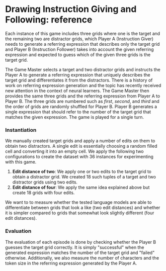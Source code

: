 # Drawing Instruction Giving and Following: reference

Each instance of this game includes three grids where one is the target and the remaining two are distractor grids, which Player A (Instruction Giver) needs to generate a referring expression that describes only the target grid and Player B (Instruction Follower) takes into account the given referring expression and expected to guess which of the given three grids is the target grid.

The Game Master selects a target and two distractor grids and instructs the Player A to generate a referring expression that uniquely describes the target grid and differentiates it from the distractors. There is a history of work on referring expression generation and the topic has recently received new attention in the context of neural learners. The Game Master then provides the same three grids and the referring expression from Player A to Player B. The three grids are numbered such as *first*, *second*, and *third* and the order of grids are randomly shuffled for Player B. Player B generates a single expression that should refer to the number of the target grid that matches the given expression. The game is played for a single turn.

### Instantiation
We manually created target grids and apply a number of edits on them to obtain two distractors. A single edit is essentially choosing a random filled cell and converting it into an empty cell. We apply the following two configurations to create the dataset with 36 instances for experimenting with this game.

1. **Edit distance of two**: We apply one or two edits to the target grid to obtain a distractor grid. We created 18 such tuples of a target and two distractor grids using two edits.
2. **Edit distance of four**: We apply the same idea explained above but create 18 grids with four edits.

We want to to measure whether the tested language models are able to differentiate between grids that look a like (two edit distances) and whether it is simpler compared to grids that somewhat look slightly different (four edit distances).

### Evaluation
The evaluation of each episode is done by checking whether the Player B guesses the target grid correctly. It is simply "successful" when the generated expression matches the number of the target grid and "failed" otherwise. Additionally, we also measure the number of characters and the token size in the referring expression generated by the Player A.
